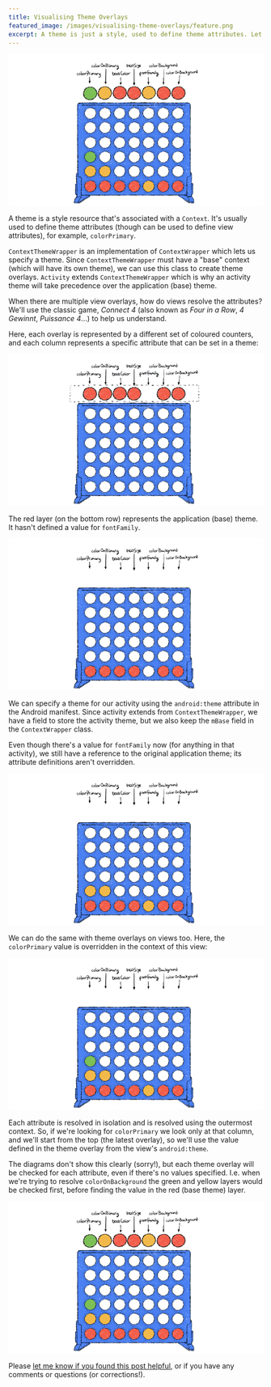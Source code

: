 ```yaml
---
title: Visualising Theme Overlays
featured_image: /images/visualising-theme-overlays/feature.png
excerpt: A theme is just a style, used to define theme attributes. Let's use Connect 4 to visualise how Android theme overlays are applied, and the effect on attribute resolution.
---
```


![](/images/visualising-theme-overlays/feature.png)

A theme is a style resource that's associated with a `Context`. It's usually used to define theme attributes (though can be used to define view attributes), for example, `colorPrimary`.

`ContextThemeWrapper` is an implementation of `ContextWrapper` which lets us specify a theme. Since `ContextThemeWrapper` must have a "base" context (which will have its own theme), we can use this class to create theme overlays. `Activity` extends `ContextThemeWrapper` which is why an activity theme will take precedence over the application (base) theme.

When there are multiple view overlays, how do views resolve the attributes? We'll use the classic game, _Connect 4_ (also known as _Four in a Row_, _4 Gewinnt_, _Puissance 4_...) to help us understand.

Here, each overlay is represented by a different set of coloured counters, and each column represents a specific attribute that can be set in a theme:

![](/images/visualising-theme-overlays/theme-overlays.gif)

The red layer (on the bottom row) represents the application (base) theme. It hasn't defined a value for `fontFamily`.

![](/images/visualising-theme-overlays/app-dropped.png)

We can specify a theme for our activity using the `android:theme` attribute in the Android manifest. Since activity extends from `ContextThemeWrapper`, we have a field to store the activity theme, but we also keep the `mBase` field in the `ContextWrapper` class.

Even though there's a value for `fontFamily` now (for anything in that activity), we still have a reference to the original application theme; its attribute definitions aren't overridden.

![](/images/visualising-theme-overlays/activity-dropped.png)

We can do the same with theme overlays on views too. Here, the `colorPrimary` value is overridden in the context of this view:

![](/images/visualising-theme-overlays/view-theme-overlay.png)

Each attribute is resolved in isolation and is resolved using the outermost context. So, if we're looking for `colorPrimary` we look only at that column, and we'll start from the top (the latest overlay), so we'll use the value defined in the theme overlay from the view's `android:theme`.

The diagrams don't show this clearly (sorry!), but each theme overlay will be checked for each attribute, even if there's no values specified. I.e. when we're trying to resolve `colorOnBackground` the green and yellow layers would be checked first, before finding the value in the red (base theme) layer.

![](/images/visualising-theme-overlays/resolved.png)

Please [let me know if you found this post helpful](https://twitter.com/ataulm/status/1191494798097756165), or if you have any comments or questions (or corrections!).
